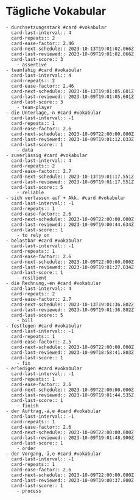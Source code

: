 # Tägliche Vokabular
	- durchsetzungsstark #card #vokabular
	  card-last-interval:: 4
	  card-repeats:: 2
	  card-ease-factor:: 2.46
	  card-next-schedule:: 2023-10-13T19:01:02.066Z
	  card-last-reviewed:: 2023-10-09T19:01:02.066Z
	  card-last-score:: 3
		- assertive
	- teamfähig #card #vokabular
	  card-last-interval:: 4
	  card-repeats:: 2
	  card-ease-factor:: 2.46
	  card-next-schedule:: 2023-10-13T19:01:05.601Z
	  card-last-reviewed:: 2023-10-09T19:01:05.601Z
	  card-last-score:: 3
		- team-player
	- die Unterlage,-n #card #vokabular
	  card-last-interval:: -1
	  card-repeats:: 1
	  card-ease-factor:: 2.6
	  card-next-schedule:: 2023-10-09T22:00:00.000Z
	  card-last-reviewed:: 2023-10-09T19:01:12.033Z
	  card-last-score:: 1
		- data
	- zuverlässig #card #vokabular
	  card-last-interval:: 4
	  card-repeats:: 2
	  card-ease-factor:: 2.7
	  card-next-schedule:: 2023-10-13T19:01:17.551Z
	  card-last-reviewed:: 2023-10-09T19:01:17.551Z
	  card-last-score:: 5
		- reliable
	- sich verlassen auf + Akk. #card #vokabular
	  card-last-interval:: -1
	  card-repeats:: 1
	  card-ease-factor:: 2.6
	  card-next-schedule:: 2023-10-09T22:00:00.000Z
	  card-last-reviewed:: 2023-10-09T19:00:44.634Z
	  card-last-score:: 1
		- to rely on
	- belastbar #card #vokabular
	  card-last-interval:: -1
	  card-repeats:: 1
	  card-ease-factor:: 2.6
	  card-next-schedule:: 2023-10-09T22:00:00.000Z
	  card-last-reviewed:: 2023-10-09T19:01:27.034Z
	  card-last-score:: 1
		- resilient
	- die Rechnung,-en #card #vokabular
	  card-last-interval:: 4
	  card-repeats:: 2
	  card-ease-factor:: 2.7
	  card-next-schedule:: 2023-10-13T19:01:36.802Z
	  card-last-reviewed:: 2023-10-09T19:01:36.802Z
	  card-last-score:: 5
		- bill
	- festlegen #card #vokabular
	  card-last-interval:: -1
	  card-repeats:: 1
	  card-ease-factor:: 2.5
	  card-next-schedule:: 2023-10-09T22:00:00.000Z
	  card-last-reviewed:: 2023-10-09T18:58:41.803Z
	  card-last-score:: 1
		- fix
	- erledigen #card #vokabular
	  card-last-interval:: -1
	  card-repeats:: 1
	  card-ease-factor:: 2.6
	  card-next-schedule:: 2023-10-09T22:00:00.000Z
	  card-last-reviewed:: 2023-10-09T19:01:44.535Z
	  card-last-score:: 1
		- finish
	- der Auftrag,-ä,e #card #vokabular
	  card-last-interval:: -1
	  card-repeats:: 1
	  card-ease-factor:: 2.6
	  card-next-schedule:: 2023-10-09T22:00:00.000Z
	  card-last-reviewed:: 2023-10-09T19:01:48.900Z
	  card-last-score:: 1
		- order
	- der Vorgang,-ä,e #card #vokabular
	  card-last-interval:: -1
	  card-repeats:: 1
	  card-ease-factor:: 2.6
	  card-next-schedule:: 2023-10-09T22:00:00.000Z
	  card-last-reviewed:: 2023-10-09T19:00:37.800Z
	  card-last-score:: 1
		- process